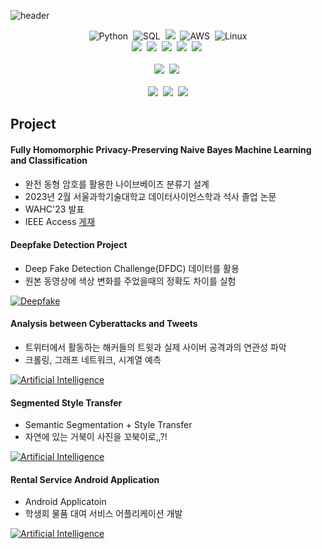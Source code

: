 ![header](https://capsule-render.vercel.app/api?type=waving&color=E0bdf9&fontColor=3c0464&height=100&section=header&text=Boyoung%20Han&fontSize=50)


<div align=center> 

  ![Python](https://img.shields.io/badge/Python-3776AB?style=flat-square&logo=python&logoColor=ffdd54)&nbsp;
  ![SQL](https://img.shields.io/badge/MySQL-4479A1.svg?style=flat-square&logo=pytorch&logoColor=black)&nbsp;
![](https://img.shields.io/badge/Java-007396?style=flat&logo=OpenJDK&logoColor=white")&nbsp;
  ![AWS](https://img.shields.io/badge/AWS-232F3E.svg?style=flat-square&logo=amazonwebservices&logoColor=yellow)&nbsp;
  ![Linux](https://img.shields.io/badge/Linux-FCC624.svg?style=flat-square&logo=Linux&logoColor=black)
  <br>
  <img src="https://img.shields.io/badge/-AI-blue"/>&nbsp;
  <img src="https://img.shields.io/badge/-Machine Learning-yellowgreen"/>&nbsp;
 <img src="https://img.shields.io/badge/-Project Management-lightgrey"/>&nbsp;
  <img src="https://img.shields.io/badge/-PET-green"/>&nbsp;
  <img src="https://img.shields.io/badge/-Homomorpic Encryption-brightgreen"/>&nbsp; 
  <br><br>
  <a href="http://data.seoultech.ac.kr/"><img src="https://img.shields.io/badge/DataScience-0d1854?style=flat-square&logo=Databricks&logoColor=white&link=http://data.seoultech.ac.kr/"/></a>&nbsp;
  <a href="https://itm.seoultech.ac.kr/"><img src="https://img.shields.io/badge/IT Management-696969?style=flat-square&logo=Google Scholar&logoColor=white&link=https://itm.seoultech.ac.kr/"/></a>&nbsp;
  <br><br>
  <a href="https://b0b0.notion.site/Boyoung-Han-509d7791ea714453ab3e74e106889e23"><img src="https://img.shields.io/badge/Notion-21130d?style=flat-square&logo=Notion&logoColor=white&link=https://b0b0.notion.site/Boyoung-Han-509d7791ea714453ab3e74e106889e23"/></a>&nbsp;
  <a href="https://www.linkedin.com/in/byhan2253"><img src="https://img.shields.io/badge/Linkedin-1e81b0?style=flat-square&logo=LinkedIn&logoColor=white&link=https://www.linkedin.com/in/byhan2253"/></a>&nbsp;
  <a href="mailto:byhan2253@ds.seoultech.ac.kr"><img src="https://img.shields.io/badge/Gmail-d14836?style=flat-square&logo=Gmail&logoColor=white&link=mailto:byhan2253@ds.seoultech.ac.kr"/></a>
  
</div>

## Project
#### Fully Homomorphic Privacy-Preserving Naive Bayes Machine Learning and Classification
  * 완전 동형 암호를 활용한 나이브베이즈 분류기 설계
  * 2023년 2월 서울과학기술대학교 데이터사이언스학과 석사 졸업 논문
  * WAHC'23 발표
  * IEEE Access [게재](https://ieeexplore.ieee.org/abstract/document/10623150)
      
#### Deepfake Detection Project
  * Deep Fake Detection Challenge(DFDC) 데이터를 활용 
  * 원본 동영상에 색상 변화를 주었을때의 정확도 차이를 실험 
  
[![Deepfake](https://github-readme-stats.vercel.app/api/pin/?username=bobo-0&repo=deepfake_detection&theme=buefy&show_owner=True)](https://github.com/bobo-0/deepfake_detection)  

#### Analysis between Cyberattacks and Tweets
  * 트위터에서 활동하는 해커들의 트윗과 실제 사이버 공격과의 연관성 파악
  * 크롤링, 그래프 네트워크, 시계열 예측
    
[![Artificial Intelligence](https://github-readme-stats.vercel.app/api/pin/?username=bobo-0&repo=cyberattack&theme=buefy&show_owner=True)](https://github.com/bobo-0/cyberattack)

#### Segmented Style Transfer
  * Semantic Segmentation + Style Transfer
  * 자연에 있는 거북이 사진을 꼬북이로,,?!
    
[![Artificial Intelligence](https://github-readme-stats.vercel.app/api/pin/?username=bobo-0&repo=artificial-intelligence&theme=buefy&show_owner=True)](https://github.com/bobo-0/artificial-intelligence)

####  Rental Service Android Application
  * Android Applicatoin
  * 학생회 물품 대여 서비스 어플리케이션 개발
    
[![Artificial Intelligence](https://github-readme-stats.vercel.app/api/pin/?username=bobo-0&repo=withyou&theme=buefy&show_owner=True)](https://github.com/bobo-0/withyou)
